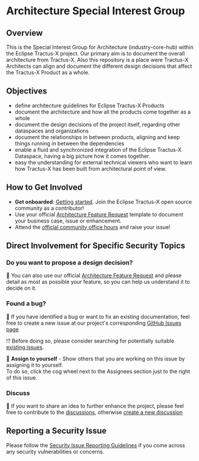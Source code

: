 # Architecture Special Interest Group

## Overview

This is the Special Interest Group for Architecture (industry-core-hub) within the Eclipse Tractus-X project. Our primary aim is to document the overall architecture from Tractus-X. Also this repository is a place were Tractus-X Architects can align and document the different design decisions that affect the Tractus-X Product as a whole. 

## Objectives

- define architecture guidelines for Eclipse Tractus-X Products
- document the architecture and how all the products come together as a whole
- document the design decisions of the project itself, regarding other dataspaces and organizations
- document the relationships in between products, aligning and keep things running in between the dependencies
- enable a fluid and synchronized integration of the Eclipse Tractus-X Dataspace, having a big picture how it comes together.
- easy the understanding for external technical viewers who want to learn how Tractus-X has been built from architectural point of view.

## How to Get Involved

- **Get onboarded**: [Getting started](https://eclipse-tractusx.github.io/docs/oss/getting-started/). Join the Eclipse Tractus-X open source community as a contributor!
- Use your official [Architecture Feature Request](./.github/ISSUE_TEMPLATE/architecture-feature-request.md) template to document your business case, issue or enhancement. 
- Attend the [official community office hours](https://eclipse-tractusx.github.io/community/open-meetings/#Community%20Office%20Hour) and raise your issue!


## Direct Involvement for Specific Security Topics

### Do you want to propose a design decision?

🚀 You can also use our official [Architecture Feature Request](./.github/ISSUE_TEMPLATE/architecture-feature-request.md) and please detail as most as possible your feature, so you can help us understand it to decide on it.

### Found a bug?

👀 If you have identified a bug or want to fix an existing documentation, feel free to create a new issue at our project's corresponding [GitHub Issues page](https://github.com/eclipse-tractusx/industry-core-hub/issues/new/choose)

 ⁉️ Before doing so, please consider searching for potentially suitable [existing issues](https://github.com/eclipse-tractusx/industry-core-hub/issues).

🙋 **Assign to yourself** - Show others that you are working on this issue by assigning it to yourself.
<br> To do so, click the cog wheel next to the Assignees section just to the right of this issue.

### Discuss

📣 If you want to share an idea to further enhance the project, please feel free to contribute to the [discussions](https://github.com/eclipse-tractusx/industry-core-hub/discussions),
otherwise [create a new discussion](https://github.com/eclipse-tractusx/industry-core-hub/discussions/new/choose)

## Reporting a Security Issue

Please follow the [Security Issue Reporting Guidelines](https://eclipse-tractusx.github.io/docs/release/trg-7/trg-7-01#security-file) if you come across any security vulnerabilities or concerns.
